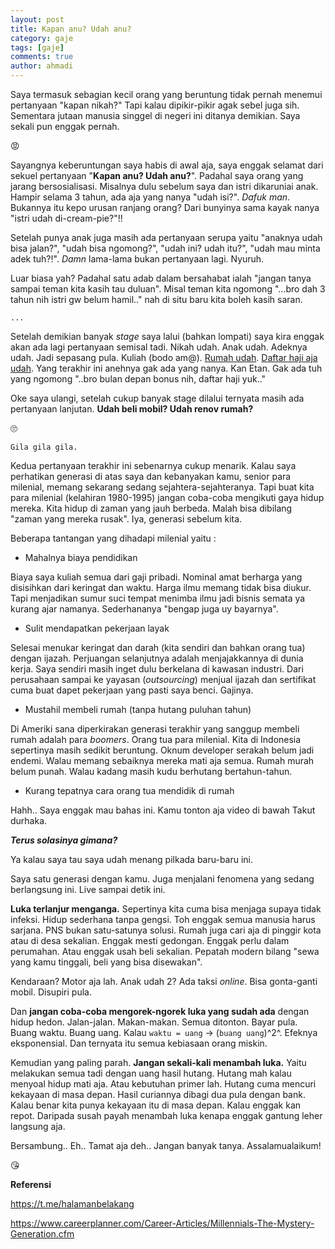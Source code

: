 ```yaml
---
layout: post
title: Kapan anu? Udah anu?
category: gaje
tags: [gaje]
comments: true
author: ahmadi
--- 
```


Saya termasuk sebagian kecil orang yang beruntung tidak pernah menemui pertanyaan "kapan nikah?"
Tapi kalau dipikir-pikir agak sebel juga sih. Sementara jutaan manusia singgel di negeri ini ditanya demikian. Saya sekali pun enggak pernah.

😡

Sayangnya keberuntungan saya habis di awal aja, saya enggak selamat dari sekuel pertanyaan "**Kapan anu? Udah anu?**". Padahal saya orang yang jarang bersosialisasi. Misalnya dulu sebelum saya dan istri dikaruniai anak. Hampir selama 3 tahun, ada aja yang nanya "udah isi?". *Dafuk man*. Bukannya itu kepo urusan ranjang orang? Dari bunyinya sama kayak nanya "istri udah di-cream-pie?"!!

Setelah punya anak juga masih ada pertanyaan serupa yaitu "anaknya udah bisa jalan?", "udah bisa ngomong?", "udah ini? udah itu?", "udah mau minta adek tuh?!". *Damn* lama-lama bukan pertanyaan lagi. Nyuruh.

Luar biasa yah? Padahal satu adab dalam bersahabat ialah "jangan tanya sampai teman kita kasih tau duluan". Misal teman kita ngomong "...bro dah 3 tahun nih istri gw belum hamil.." nah di situ baru kita boleh kasih saran.

`...`

Setelah demikian banyak *stage* saya lalui (bahkan lompati) saya kira enggak akan ada lagi pertanyaan semisal tadi. Nikah udah. Anak udah. Adeknya udah. Jadi sepasang pula. Kuliah (bodo am@). [Rumah udah](https://ahmadihamid.com/gaje/akhirnya-lulus/). [Daftar haji aja udah](https://ahmadihamid.com/islam/Daftar-Haji-Palembang-2017/). Yang terakhir ini anehnya gak ada yang nanya. Kan Etan. Gak ada tuh yang ngomong "..bro bulan depan bonus nih, daftar haji yuk.."

Oke saya ulangi, setelah cukup banyak stage dilalui ternyata masih ada pertanyaan lanjutan. **Udah beli mobil? Udah renov rumah?**

🙄

`Gila gila gila.`

Kedua pertanyaan terakhir ini sebenarnya cukup menarik. Kalau saya perhatikan generasi di atas saya dan kebanyakan kamu, senior para milenial, memang sekarang sedang sejahtera-sejahteranya. Tapi buat kita para milenial (kelahiran 1980-1995) jangan coba-coba mengikuti gaya hidup mereka. Kita hidup di zaman yang jauh berbeda. Malah bisa dibilang "zaman yang mereka rusak". Iya, generasi sebelum kita.

Beberapa tantangan yang dihadapi milenial yaitu :

- Mahalnya biaya pendidikan

Biaya saya kuliah semua dari gaji pribadi. Nominal amat berharga yang disisihkan dari keringat dan waktu. Harga ilmu memang tidak bisa diukur. Tapi menjadikan sumur suci tempat menimba ilmu jadi bisnis semata ya kurang ajar namanya. Sederhananya "bengap juga uy bayarnya".

- Sulit mendapatkan pekerjaan layak

Selesai menukar keringat dan darah (kita sendiri dan bahkan orang tua) dengan ijazah. Perjuangan selanjutnya adalah menjajakkannya di dunia kerja. Saya sendiri masih inget dulu berkelana di kawasan industri. Dari perusahaan sampai ke yayasan (*outsourcing*) menjual ijazah dan sertifikat cuma buat dapet pekerjaan yang pasti saya benci. Gajinya.

- Mustahil membeli rumah (tanpa hutang puluhan tahun)

Di Ameriki sana diperkirakan generasi terakhir yang sanggup membeli rumah adalah para *boomers*. Orang tua para milenial. Kita di Indonesia sepertinya masih sedikit beruntung. Oknum developer serakah belum jadi endemi. Walau memang sebaiknya mereka mati aja semua. Rumah murah belum punah. Walau kadang masih kudu berhutang bertahun-tahun.

- Kurang tepatnya cara orang tua mendidik di rumah

Hahh.. Saya enggak mau bahas ini. Kamu tonton aja video di bawah Takut durhaka.

<script async src="https://telegram.org/js/telegram-widget.js?4" data-telegram-post="nocan/82" data-width="100%"></script> 

***Terus solasinya gimana?***

<script async src="https://telegram.org/js/telegram-widget.js?4" data-telegram-post="nocan/83" data-width="100%"></script> 

Ya kalau saya tau saya udah menang pilkada baru-baru ini.

Saya satu generasi dengan kamu. Juga menjalani fenomena yang sedang berlangsung ini. Live sampai detik ini. 

**Luka terlanjur menganga.** Sepertinya kita cuma bisa menjaga supaya tidak infeksi. Hidup sederhana tanpa gengsi. Toh enggak semua manusia harus sarjana. PNS bukan satu-satunya solusi. Rumah juga cari aja di pinggir kota atau di desa sekalian. Enggak mesti gedongan. Enggak perlu dalam perumahan. Atau enggak usah beli sekalian. Pepatah modern bilang "sewa yang kamu tinggali, beli yang bisa disewakan". 

Kendaraan? Motor aja lah. Anak udah 2? Ada taksi *online*. Bisa gonta-ganti mobil. Disupiri pula.

Dan **jangan coba-coba mengorek-ngorek luka yang sudah ada** dengan hidup hedon. Jalan-jalan. Makan-makan. Semua ditonton. Bayar pula. Buang waktu. Buang uang. Kalau `waktu = uang` → (`buang uang`)^2^. Efeknya eksponensial. Dan ternyata itu semua kebiasaan orang miskin.

<script async src="https://telegram.org/js/telegram-widget.js?4" data-telegram-post="nocan/81" data-width="100%"></script> 

Kemudian yang paling parah. **Jangan sekali-kali menambah luka.** Yaitu melakukan semua tadi dengan uang hasil hutang. Hutang mah kalau menyoal hidup mati aja. Atau kebutuhan primer lah. Hutang cuma mencuri kekayaan di masa depan. Hasil curiannya dibagi dua pula dengan bank. Kalau benar kita punya kekayaan itu di masa depan. Kalau enggak kan repot. Daripada susah payah menambah luka kenapa enggak gantung leher langsung aja.

<script async src="https://telegram.org/js/telegram-widget.js?4" data-telegram-post="nocan/84" data-width="100%"></script> 

<script async src="https://telegram.org/js/telegram-widget.js?4" data-telegram-post="nocan/75" data-width="100%"></script> 

<script async src="https://telegram.org/js/telegram-widget.js?4" data-telegram-post="nocan/69" data-width="100%"></script> 

<script async src="https://telegram.org/js/telegram-widget.js?4" data-telegram-post="nocan/70" data-width="100%"></script> 

<script async src="https://telegram.org/js/telegram-widget.js?4" data-telegram-post="nocan/71" data-width="100%"></script> 

<script async src="https://telegram.org/js/telegram-widget.js?4" data-telegram-post="nocan/72" data-width="100%"></script> 

<script async src="https://telegram.org/js/telegram-widget.js?4" data-telegram-post="nocan/73" data-width="100%"></script> 

Bersambung.. Eh.. Tamat aja deh.. Jangan banyak tanya.
Assalamualaikum!

😘

**Referensi**

<https://t.me/halamanbelakang>

<https://www.careerplanner.com/Career-Articles/Millennials-The-Mystery-Generation.cfm>
